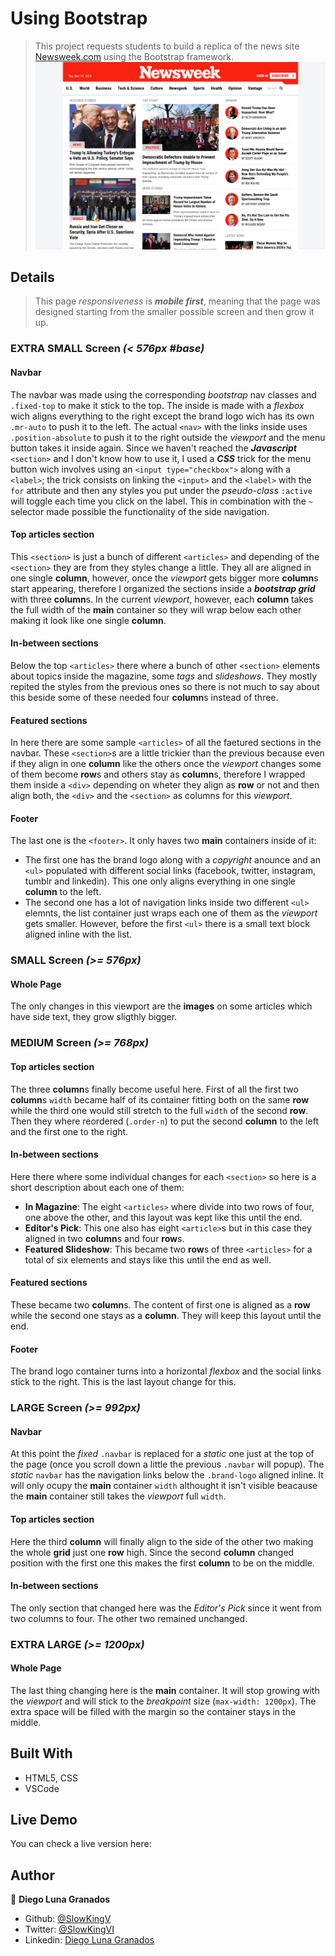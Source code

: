 # Using Bootstrap
> This project requests students to build a replica of the news site [Newsweek.com](newsweek.com) using the Bootstrap framework.
![screenshot](assets/img/screenshot.png)

## Details
> This page *responsiveness* is ***mobile first***, meaning that the page was designed starting from the smaller possible screen and then grow it up.

### EXTRA SMALL Screen *(< 576px #base)*
#### Navbar
The navbar was made using the corresponding *bootstrap* nav classes and `.fixed-top` to make it stick to the top. The inside is made with a *flexbox* wich aligns everything to the right except the brand logo wich has its own `.mr-auto` to push it to the left.
The actual `<nav>` with the links inside uses `.position-absolute` to push it to the right outside the *viewport* and the menu button takes it inside again. Since we haven't reached the ***Javascript*** `<section>` and I don't know how to use it, I used a ***CSS*** trick for the menu button wich involves using an `<input type="checkbox">` along with a `<label>`; the trick consists on linking the `<input>` and the `<label>` with the `for` attribute and then any styles you put under the *pseudo-class* `:active` will toggle each time you click on the label. This in combination with the `~` selector made possible the functionality of the side navigation.

#### Top articles section
This `<section>` is just a bunch of different `<articles>` and depending of the `<section>` they are from they styles change a little. They all are aligned in one single **column**, however, once the *viewport* gets bigger more **column**s start appearing, therefore I organized the sections inside a ***bootstrap grid*** with three **column**s. In the current *viewport*, however, each **column** takes the full width of the **main** container so they will wrap below each other making it look like one single **column**.

#### In-between sections
Below the top `<articles>` there where a bunch of other `<section>` elements about topics inside the magazine, some *tags* and *slideshows*. They mostly repited the styles from the previous ones so there is not much to say about this beside some of these needed four **column**s instead of three.

#### Featured sections
In here there are some sample `<articles>` of all the faetured sections in the navbar. These `<section>`s are a little trickier than the previous because even if they align in one **column** like the others once the *viewport* changes some of them become **row**s and others stay as **column**s, therefore I wrapped them inside a `<div>` depending on wheter they align as **row** or not and then align both, the `<div>` and the `<section>` as columns for this *viewport*.

#### Footer
The last one is the `<footer>`. It only haves two **main** containers inside of it:
- The first one has the brand logo along with a *copyright* anounce and an `<ul>` populated with different social links (facebook, twitter, instagram, tumblr and linkedin). This one only aligns everything in one single **column** to the left.
- The second one has a lot of navigation links inside two different `<ul>` elemnts, the list container just wraps each one of them as the *viewport* gets smaller. However, before the first `<ul>` there is a small text block aligned inline with the list.

### SMALL Screen *(>= 576px)*
#### Whole Page
The only changes in this viewport are the **images** on some articles which have side text, they grow sligthly bigger.

### MEDIUM Screen *(>= 768px)*
#### Top articles section
The three **column**s finally become useful here. First of all the first two **column**s `width` became half of its container fitting both on the same **row** while the third one would still stretch to the full `width` of the second **row**. Then they where reordered (`.order-n`) to put the second **column** to the left and the first one to the right.

#### In-between sections
Here there where some individual changes for each `<section>` so here is a short description about each one of them:
- **In Magazine**: The eight `<articles>` where divide into two rows of four, one above the other, and this layout was kept like this until the end.
- **Editor's Pick**: This one also has eight `<article>`s but in this case they aligned in two **column**s and four **row**s.
- **Featured Slideshow**: This became two **row**s of three `<articles>` for a total of six elements and stays like this until the end as well.

#### Featured sections
These became two **column**s. The content of first one is aligned as a **row** while the second one stays as a **column**. They will keep this layout until the end.

#### Footer
The brand logo container turns into a horizontal *flexbox* and the social links stick to the right. This is the last layout change for this.

### LARGE Screen *(>= 992px)*
#### Navbar
At this point the *fixed* `.navbar` is replaced for a *static* one just at the top of the page (once you scroll down a little the previous `.navbar` will popup). The *static* `navbar` has the navigation links below the `.brand-logo` aligned inline. It will only ocupy the **main** container `width` althought it isn't visible beacause the **main** container still takes the *viewport* full `width`.

#### Top articles section
Here the third **column** will finally align to the side of the other two making the whole **grid** just one **row** high. Since the second **column** changed position with the first one this makes the first **column** to be on the middle.

#### In-between sections
The only section that changed here was the *Editor's Pick* since it went from two columns to four. The other two remained unchanged.

### EXTRA LARGE *(>= 1200px)*
#### Whole Page
The last thing changing here is the **main** container. It will stop growing with the *viewport* and will stick to the *breakpoint* size (`max-width: 1200px`). The extra space will be filled with the margin so the container stays in the middle.

## Built With
- HTML5, CSS
- VSCode

## Live Demo
You can check a live version here:

## Author

👤 **Diego Luna Granados**
- Github: [@SlowKingV](https://github.com/SlowKingV)
- Twitter: [@SlowKingVI](https://twitter.com/SlowKingVI)
- Linkedin: [Diego Luna Granados](https://www.linkedin.com/in/diego-luna-granados-64007b197/)
